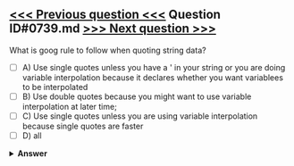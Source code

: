 [<<< Previous question <<<](0738.md)   Question ID#0739.md   [>>> Next question >>>](0740.md)
---

What is goog rule to follow when quoting string data?

- [ ] A) Use single quotes unless you have a ' in your string or you are doing variable interpolation because it declares whether you want variablees to be interpolated
- [ ] B) Use double quotes because you might want to use variable interpolation at later time;
- [ ] C) Use single quotes unless you are using variable interpolation because single quotes are faster
- [ ] D) all

<details><summary><b>Answer</b></summary>
<p>
  Answer: <strong>A</strong>
</p>
</details>
